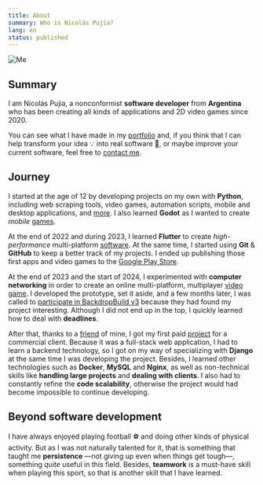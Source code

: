 ```yaml
---
title: About
summary: Who is Nicolás Pujia?
lang: en
status: published
---
```


![Me]({static}/images/me.jpeg)

## Summary

I am Nicolás Pujia, a nonconformist **software developer** from **Argentina** who has been creating all kinds of applications and 2D video games since 2020.

You can see what I have made in my [portfolio](/portfolio.html) and, if you think that I can help transform your idea 💡 into real software 📱, or maybe improve your current software, feel free to [contact me](mailto:nicolaspujia@icloud.com).

## Journey

I started at the age of 12 by developing projects on my own with **Python**, including web scraping tools, video games, automation scripts, mobile and desktop applications, and [more](https://github.com/nicopujia/old_projects). I also learned **Godot** as I wanted to create *mobile* [games](/portfolio/technologies/godot.html).

At the end of 2022 and during 2023, I learned **Flutter** to create *high-performance* multi-platform [software](/portfolio/technologies/flutter.html). At the same time, I started using **Git** & **GitHub** to keep a better track of my projects. I ended up publishing those first apps and video games to the [Google Play Store](https://play.google.com/store/apps/dev?id=8059097220194731179).

At the end of 2023 and the start of 2024, I experimented with **computer networking** in order to create an online multi-platform, multiplayer [video game]({filename}/biome-fighters.md). I developed the prototype, set it aside, and a few months later, I was called to [participate in BackdropBuild v3](https://backdropbuild.com/builds/v3/biome-fighters) because they had found my project interesting. Although I did not end up in the top, I quickly learned how to deal with **deadlines**.

After that, thanks to a [friend](https://franciscoaurelio.com) of mine, I got my first paid [project]({filename}/siderplast.md) for a commercial client. Because it was a full-stack web application, I had to learn a backend technology, so I got on my way of specializing with **Django** at the same time I was developing the project. Besides, I learned other technologies such as **Docker**, **MySQL** and **Nginx**, as well as non-technical skills like **handling large projects** and **dealing with clients**. I also had to constantly refine the **code scalability**, otherwise the project would had become impossible to continue developing.

## Beyond software development

I have always enjoyed playing football ⚽️ and doing other kinds of physical activity. But as I was not naturally talented for it, that is something that taught me **persistence** —not giving up even when things get tough—, something *quite* useful in this field. Besides, **teamwork** is a must-have skill when playing this sport, so that is another skill that I have learned.
